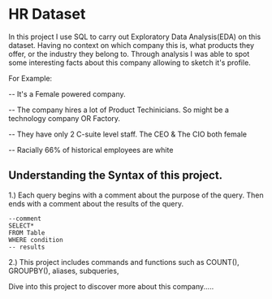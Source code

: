 # HR Dataset
In this project I use SQL to carry out Exploratory Data Analysis(EDA) on this dataset. Having no context on which company this is, what products they offer, or the industry they belong to. Through analysis I was able to spot some interesting facts about this company allowing to sketch it's profile.

For Example:

-- It's a Female powered company.

-- The company hires a lot of Product Techinicians. So might be a technology company OR Factory.

-- They have only 2 C-suite level staff. The CEO & The CIO both female

-- Racially 66% of historical employees are white







## Understanding the Syntax of this project.

1.) Each query begins with a comment about the purpose of the query. Then ends with a comment about the results of the query.
    
    
    --comment
    SELECT*
    FROM Table
    WHERE condition
    -- results
    
    
2.) This project includes commands and functions such as COUNT(), GROUPBY(), aliases, subqueries, 



Dive into this project to discover more about this company.....
